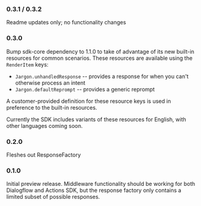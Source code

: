 ### 0.3.1 / 0.3.2
Readme updates only; no functionality changes

### 0.3.0
Bump sdk-core dependency to 1.1.0 to take of advantage of its new built-in resources for common scenarios. These resources are available using the `RenderItem` keys:
* `Jargon.unhandledResponse` -- provides a response for when you can't otherwise process an intent
* `Jargon.defaultReprompt` -- provides a generic reprompt

A customer-provided definition for these resource keys is used in preference to the built-in resources.

Currently the SDK includes variants of these resources for English, with other languages coming soon.

### 0.2.0

Fleshes out ResponseFactory

### 0.1.0

Initial preview release. Middleware functionality should be working for both Dialogflow and Actions SDK, but the response factory only contains a limited subset of possible responses.
